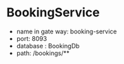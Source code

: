 # BookingService

- name in gate way: booking-service
- port: 8093
- database : BookingDb
- path: /bookings/**

